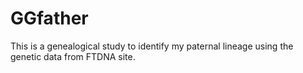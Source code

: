 # GGfather
This is a genealogical study  to identify my paternal lineage using the genetic data from FTDNA site.
